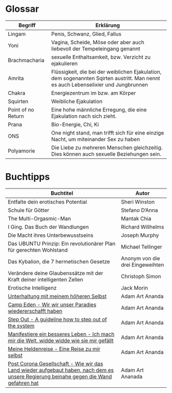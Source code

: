 <div class="page-break-before"/>

# Glossar

| Begriff | Erklärung |  
| ------- | --------- |  
| Lingam | Penis, Schwanz, Glied, Fallus |  
| Yoni | Vagina, Scheide, Möse oder aber auch liebevoll der Tempeleingang genannt |  
| Brachmacharia | sexuelle Enthaltsamkeit, bzw. Verzicht zu ejakulieren |
| Amrita | Flüssigkeit, die bei der weiblichen Ejakulation, dem sogenannten Sqirten austritt. Man nennt es auch Lebenselixier und Jungbrunnen |
| Chakra | Energiezentrum im bzw. am Körper |
| Squirten | Weibliche Ejakulation |
| Point of no Return| Eine hohe männliche Erregung, die eine Ejakulation nach sich zieht.|
| Prana | Bio-Energie, Chi, Ki |
| ONS | One night stand, man trifft sich für eine einzige Nacht, um miteinander Sex zu haben|
| Polyamorie | Die Liebe zu mehreren Menschen gleichzeitig. Dies können auch sexuelle Beziehungen sein. |

<div class="page-break-after"/>

# Buchtipps

| Buchtitel | Autor |
| --------- | ----- |
| Entfalte dein erotisches Potential| Sheri Winston|
| Schule für Götter| Stefano D‘Anna|
| The Multi-Orgasmic-Man | Mantak Chia|
| I Ging. Das Buch der Wandlungen | Richard Willhelms |
| Die Macht ihres Unterbewusstseins | Joseph Murphy |
| Das UBUNTU Prinzip: Ein revolutionärer Plan für gerechten Wohlstand | Michael Tellinger|
| Das Kybalion, die 7 hermetischen Gesetze | Anonym von die drei Eingeweihten|
| Verändere deine Glaubenssätze mit der Kraft deiner intelligenten Zellen| Christoph Simon|
| Erotische Intelligenz | Jack Morin |
| [Unterhaltung mit meinem höheren Selbst](https://books.crowdware.at/)| Adam Art Ananda |
| [Camp Eden -  Wir wir unser Paradies wiedererschafft haben](https://books.crowdware.at/)| Adam Art Ananda|
| [Step Out - A guideline how to step out of the system](https://books.crowdware.at/)| Adam Art Ananda|
| [Manifestiere ein besseres Leben - Ich mach mir die Welt, widde widde wie sie mir gefällt ](https://books.crowdware.at/)| Adam Art Ananda |
| [Meine Heldenreise - Eine Reise zu mir selbst](https://books.crowdware.at/)| Adam Art Ananda|
| [Post Corona Gesellschaft - Wie wir das Land wieder aufgebaut haben, nach dem es unsere Regierung beinahe gegen die Wand gefahren hat](https://books.crowdware.at/)|Adam Art Ananada|
